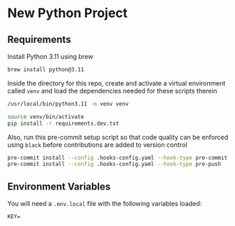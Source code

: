 # New Python Project

## Requirements

Install Python 3.11 using brew

```bash
brew install python@3.11
```

Inside the directory for this repo,
create and activate a virtual environment called `venv`
and load the dependencies needed for these scripts therein

```bash
/usr/local/bin/python3.11 -m venv venv
```

```bash
source venv/bin/activate
pip install -r requirements.dev.txt
```

Also, run this pre-commit setup script so that code quality
can be enforced using `black` before contributions are added to version control

```bash
pre-commit install --config .hooks-config.yaml --hook-type pre-commit
pre-commit install --config .hooks-config.yaml --hook-type pre-push
```

## Environment Variables

You will need a `.env.local` file with the following variables loaded:

```
KEY=
```
